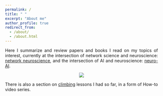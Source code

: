 ```yaml
---
permalink: /
title: " "
excerpt: "About me"
author_profile: true
redirect_from: 
  - /about/
  - /about.html
---
```

<p align="justify"> Here I summarize and review papers and books I read on my topics of interest, currently at the intersection of network science and neuroscience: <a href="https://zahramor.github.io/netneuro/">network neuroscience</a>, and the intersection of AI and neuroscience: <a href="https://zahramor.github.io/neuroai/">neuro-AI</a>.</p>
<p align="center"><img align="center" src="https://zahramor.github.io/images/intersection.png"></p>
<p align="justify">There is also a section on <a href="https://zahramor.github.io/climbing/">climbing</a> lessons I had so  far, in a form of How-to video series.</p>
